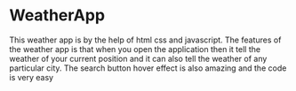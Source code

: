 # WeatherApp
This weather app is by the help of html css and javascript. The features of the weather app is that when you open the application then it tell the weather of your current position and it can also tell the weather of any particular city. The search button hover effect is also amazing and the code is very easy

